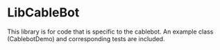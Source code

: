 # LibCableBot

This library is for code that is specific to the cablebot.
An example class (CablebotDemo) and corresponding tests are included.